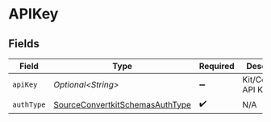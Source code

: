 # APIKey


## Fields

| Field                                                                                     | Type                                                                                      | Required                                                                                  | Description                                                                               |
| ----------------------------------------------------------------------------------------- | ----------------------------------------------------------------------------------------- | ----------------------------------------------------------------------------------------- | ----------------------------------------------------------------------------------------- |
| `apiKey`                                                                                  | *Optional\<String>*                                                                       | :heavy_minus_sign:                                                                        | Kit/ConvertKit API Key                                                                    |
| `authType`                                                                                | [SourceConvertkitSchemasAuthType](../../models/shared/SourceConvertkitSchemasAuthType.md) | :heavy_check_mark:                                                                        | N/A                                                                                       |